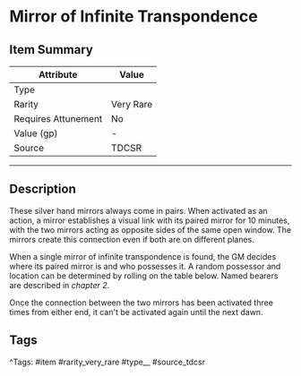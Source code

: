 # Mirror of Infinite Transpondence

## Item Summary

| Attribute            | Value                        |
|----------------------|------------------------------|
| Type                 |   |
| Rarity               | Very Rare             |
| Requires Attunement  | No                |
| Value (gp)           | -    |
| Source               | TDCSR |

---

## Description

These silver hand mirrors always come in pairs. When activated as an action, a mirror establishes a visual link with its paired mirror for 10 minutes, with the two mirrors acting as opposite sides of the same open window. The mirrors create this connection even if both are on different planes.

When a single mirror of infinite transpondence is found, the GM decides where its paired mirror is and who possesses it. A random possessor and location can be determined by rolling on the table below. Named bearers are described in _chapter 2_.

Once the connection between the two mirrors has been activated three times from either end, it can't be activated again until the next dawn.

## Tags

^Tags: #item #rarity_very_rare #type__ #source_tdcsr